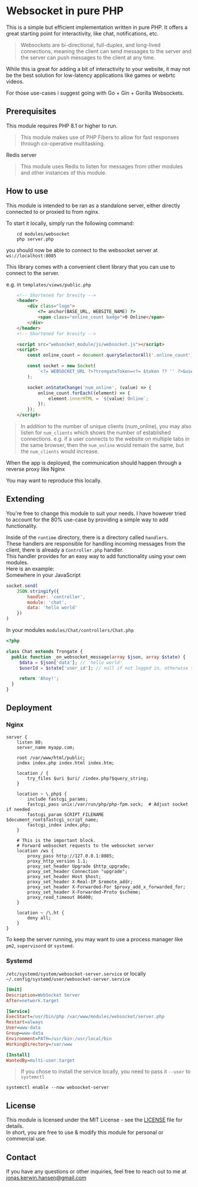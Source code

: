 # Websocket in pure PHP
This is a simple but efficient implementation written in pure PHP.
It offers a great starting point for interactivity, like chat, notifications, etc.
>Websockets are bi-directional, full-duplex, and long-lived connections,
>meaning the client can send messages to the server
>and the server can push messages to the client at any time.

While this ia great for adding a bit of interactivity to your website,
it may not be the best solution for low-latency applications like games or webrtc videos.

For those use-cases i suggest going with Go + Gin + Gorilla Websockets.

## Prerequisites
This module requires PHP 8.1 or higher to run.
> This module makes use of PHP Fibers
> to allow for fast responses through co-operative multitasking.

Redis server
> This module uses Redis to listen for messages from other modules
> and other instances of this module.

## How to use
This module is intended to be ran as a standalone server, 
either directly connected to or proxied to from nginx.

To start it locally, simply run the following command:
```shell
    cd modules/websocket
    php server.php
```

you should now be able to connect to the websocket server at `ws://localhost:8085`

This library comes with a convenient client library that you can use to connect to the server.

e.g. in `templates/views/public.php`
```html
    <!-- Shortened for brevity -->
    <header>
        <div class="logo">
            <?= anchor(BASE_URL, WEBSITE_NAME) ?>
            <span class="online_count badge">0 Online</span>
        </div>
    </header>
    <!-- Shortened for brevity -->

    <script src="websocket_module/js/websocket.js"></script>
    <script>
        const online_count = document.querySelectorAll('.online_count');

        const socket = new Socket(
            `<?= WEBSOCKET_URL ?>?trongateToken=<?= $token ?? '' ?>&user_id=<?= $user_id ?? null ?>`
        );

        socket.onStateChange('num_online', (value) => {
            online_count.forEach((element) => {
                element.innerHTML = `${value} Online`;
            });
        });
    </script>
```
> In addition to the number of unique clients (num_online), you may also listen for `num_clients` which shows the number of established connections.
> e.g. if a user connects to the website on multiple tabs in the same browser, then the `num_online` would remain the same, but the `num_clients` would increase.

When the app is deployed, the communication should happen through a reverse proxy like Nginx

You may want to reproduce this locally.

## Extending
You're free to change this module to suit your needs.
I have however tried to account for the 80% use-case by providing a simple way to add functionality.

Inside of the `runtime` directory, there is a directory called `handlers`. <br>
These handlers are responsible for handling incoming messages from the client, there is already a `Controller.php` handler. <br>
This handler provides for an easy way to add functionality using your own modules. <br>
Here is an example: <br>
Somewhere in your JavaScript
```javascript
socket.send(
    JSON.stringify({ 
        handler: 'controller', 
        module: 'chat', 
        data: 'hello world'
    })
)
```
In your modules
`modules/Chat/controllers/Chat.php`
```php
<?php

class Chat extends Trongate {
  public function _on_websocket_message(array $json, array $state) {
     $data = $json['data']; // 'hello world'
     $userId = $state['user_id']; // null if not logged in, otherwise the user's id

     return 'Ahoy!';
  }
}
```

## Deployment

### Nginx
```nginx
server {
    listen 80;
    server_name myapp.com;

    root /var/www/html/public;
    index index.php index.html index.htm;

    location / {
        try_files $uri $uri/ /index.php?$query_string;
    }

    location ~ \.php$ {
        include fastcgi_params;
        fastcgi_pass unix:/var/run/php/php-fpm.sock;  # Adjust socket if needed
        fastcgi_param SCRIPT_FILENAME $document_root$fastcgi_script_name;
        fastcgi_index index.php;
    }

    # This is the important block.
    # Forward websocket requests to the websocket server
    location /ws {
        proxy_pass http://127.0.0.1:8085;
        proxy_http_version 1.1;
        proxy_set_header Upgrade $http_upgrade;
        proxy_set_header Connection "upgrade";
        proxy_set_header Host $host;
        proxy_set_header X-Real-IP $remote_addr;
        proxy_set_header X-Forwarded-For $proxy_add_x_forwarded_for;
        proxy_set_header X-Forwarded-Proto $scheme;
        proxy_read_timeout 86400;
    }

    location ~ /\.ht {
        deny all;
    }
}
```

To keep the server running, you may want to use a process manager like `pm2`, `supervisord` or `systemd`.
### Systemd
`/etc/systemd/system/websocket-server.service` 
or locally `~/.config/systemd/user/websocket-server.service`
```ini
[Unit]
Description=WebSocket Server
After=network.target

[Service]
ExecStart=/usr/bin/php /var/www/modules/websocket/server.php
Restart=always
User=www-data
Group=www-data
Environment=PATH=/usr/bin:/usr/local/bin
WorkingDirectory=/var/www

[Install]
WantedBy=multi-user.target
```
>If you chose to install the service locally, you need to pass it `--user` to `systemctl`
```shell
systemctl enable --now websocket-server
```

## License
This module is licensed under the MIT License - see the [LICENSE](LICENSE) file for details. <br>
In short, you are free to use & modify this module for personal or commercial use.

## Contact
If you have any questions or other inquiries, feel free to reach out to me at [jonas.kerwin.hansen@gmail.com](mailto:jonas.kerwin.hansen@gmail.com)